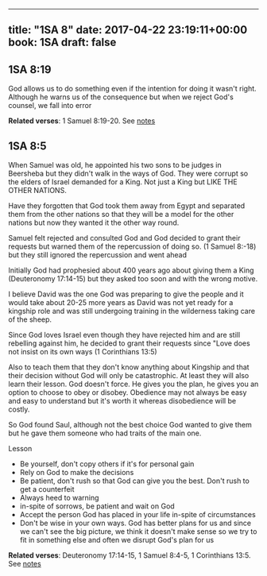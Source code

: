 
---
title: "1SA 8"
date: 2017-04-22 23:19:11+00:00
book: 1SA
draft: false
---

## 1SA 8:19

God allows us to do something even if the intention for doing it wasn't right. Although he warns us of the consequence but when we reject God's counsel, we fall into error

**Related verses**: 1 Samuel 8:19-20. See [notes](https://my.bible.com/notes/2619318957496852989)


## 1SA 8:5

When Samuel was old, he appointed his two sons to be judges in Beersheba but they didn't walk in the ways of God. They were corrupt so the elders of Israel demanded for a King. Not just a King but LIKE THE OTHER NATIONS. 

Have they forgotten that God took them away from Egypt and separated them from the other nations so that they will be a model for the other nations but now they wanted it the other way round.

Samuel felt rejected and consulted God and God decided to grant their requests but warned them of the repercussion of doing so. (1 Samuel 8:-18) but they still ignored the repercussion and went ahead

Initially God had prophesied about 400 years ago about giving them a King (Deuteronomy 17:14-15) but they asked too soon and with the wrong motive.

I believe David was the one God was preparing to give the people and it would take about 20-25 more years as David was not yet ready for a kingship role and was still undergoing training in the wilderness taking care of the sheep.

Since God loves Israel even though they have rejected him and are still rebelling against him, he decided to grant their requests since "Love does not insist on its own ways (1 Corinthians 13:5)

Also to teach them that they don't know anything about Kingship and that their decision without God will only be catastrophic. At least they will also learn their lesson. God doesn't force. He gives you the plan, he gives you an option to choose to obey or disobey. Obedience may not always be easy and easy to understand but it's worth it whereas disobedience will be costly.

So God found Saul, although not the best choice God wanted to give them but he gave them someone who had traits of the main one.

Lesson
- Be yourself, don't copy others if it's for personal gain
- Rely on God to make the decisions
- Be patient, don't rush so that God can give you the best. Don't rush to get a counterfeit
- Always heed to warning
- in-spite of sorrows, be patient and wait on God
- Accept the person God has placed in your life in-spite of circumstances 
- Don't be wise in your own ways. God has better plans for us and since we can't see the big picture, we think it doesn't make sense so we try to fit in something else and often we disrupt God's plan for us



**Related verses**: Deuteronomy 17:14-15, 1 Samuel 8:4-5, 1 Corinthians 13:5. See [notes](https://my.bible.com/notes/2314445439468560972)

